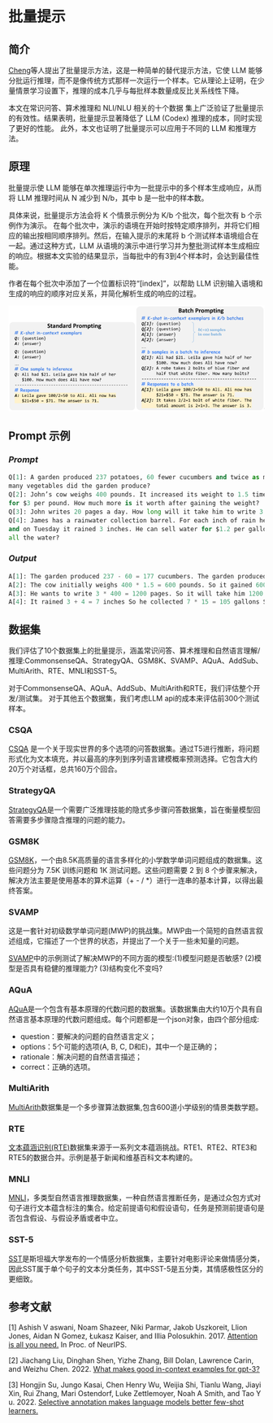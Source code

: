# **批量提示**

## 简介

[Cheng](https://arxiv.org/abs/2301.08721)等人提出了批量提示方法，这是一种简单的替代提示方法，它使 LLM 能够分批运行推理，而不是像传统方式那样一次运行一个样本。它从理论上证明，在少量情景学习设置下，推理的成本几乎与每批样本数量成反比关系线性下降。

本文在常识问答、算术推理和 NLI/NLU 相关的十个数据
集上广泛验证了批量提示的有效性。结果表明，批量提示显著降低了 LLM (Codex) 推理的成本，同时实现了更好的性能。
此外，本文也证明了批量提示可以应用于不同的 LLM 和推理方法。

## 原理

批量提示使 LLM 能够在单次推理运行中为一批提示中的多个样本生成响应，从而将 LLM 推理时间从 N 减少到 N/b，其中 b 是一批中的样本数。

具体来说，批量提示方法会将 K 个情景示例分为 K/b 个批次，每个批次有 b 个示例作为演示。
在每个批次中，演示的语境在开始时按特定顺序排列，并将它们相应的输出按相同顺序排列。然后，在输入提示的末尾将 b 个测试样本语境组合在一起。通过这种方式，LLM 从语境的演示中进行学习并为整批测试样本生成相应的响应。根据本文实验的结果显示，当每批中的有3到4个样本时，会达到最佳性能。

作者在每个批次中添加了一个位置标识符“\[index\]”，以帮助 LLM 识别输入语境和生成的响应的顺序对应关系，并简化解析生成的响应的过程。

![batch_img1.png](img/batch_img1.png)

## Prompt 示例

### *Prompt*

~~~python
Q[1]: A garden produced 237 potatoes, 60 fewer cucumbers and twice as many peppers than the cucumbers. How
many vegetables did the garden produce?
Q[2]: John’s cow weighs 400 pounds. It increased its weight to 1.5 times its starting weight. He is able to sell the cow
for $3 per pound. How much more is it worth after gaining the weight?
Q[3]: John writes 20 pages a day. How long will it take him to write 3 books that are 400 pages each?
Q[4]: James has a rainwater collection barrel. For each inch of rain he collects 15 gallons. On Monday it rained 4 inches
and on Tuesday it rained 3 inches. He can sell water for $1.2 per gallon. How much money did he make from selling
all the water?
~~~

### *Output*

~~~python
A[1]: The garden produced 237 - 60 = 177 cucumbers. The garden produced 177 * 2 = 354 peppers. The garden produced 237 + 177 + 354 = 768 vegetables. The answer is 768.
A[2]: The cow initially weighs 400 * 1.5 = 600 pounds. So it gained 600 - 400 = 200 pounds. It is worth 200 * 3 = 600 dollars more. The answer is 600.
A[3]: He wants to write 3 * 400 = 1200 pages. So it will take him 1200 / 20= 60 days. The answer is 60.
A[4]: It rained 3 + 4 = 7 inches So he collected 7 * 15 = 105 gallons So he makes 105 * 1.2 = 126 from selling the water. The answer is 126.
~~~

## 数据集

我们评估了10个数据集上的批量提示，涵盖常识问答、算术推理和自然语言理解/推理:CommonsenseQA、StrategyQA、GSM8K、SVAMP、AQuA、AddSub、MultiArith、RTE、MNLI和SST-5。

对于CommonsenseQA、AQuA、AddSub、MultiArith和RTE，我们评估整个开发/测试集。
对于其他五个数据集，我们考虑LLM api的成本来评估前300个测试样本。

### CSQA

[CSQA](https://www.huggingface.co/datasets/skrishna/CSQA_preprocessed) 是一个关于现实世界的多个选项的问答数据集。通过T5进行推断，将问题形式化为文本填充，并以最高的序列到序列语言建模概率预测选择。它包含大约20万个对话框，总共160万个回合。

### StrategyQA

[StrategyQA](https://www.huggingface.co/datasets/wics/strategy-qa)是一个需要广泛推理技能的隐式多步骤问答数据集，旨在衡量模型回答需要多步骤隐含推理的问题的能力。

### GSM8K

[GSM8K](https://www.huggingface.co/datasets/gsm8k)，一个由8.5K高质量的语言多样化的小学数学单词问题组成的数据集。这些问题分为 7.5K 训练问题和 1K 测试问题。这些问题需要 2 到 8 个步骤来解决，解决方法主要是使用基本的算术运算（+ - / *）进行一连串的基本计算，以得出最终答案。

### SVAMP

这是一套针对初级数学单词问题(MWP)的挑战集。MWP由一个简短的自然语言叙述组成，它描述了一个世界的状态，并提出了一个关于一些未知量的问题。

[SVAMP](https://www.huggingface.co/datasets/ChilleD/SVAMP)中的示例测试了解决MWP的不同方面的模型:(1)模型问题是否敏感? (2)模型是否具有稳健的推理能力? (3)结构变化不变吗?

### AQuA

[AQuA](https://www.huggingface.co/datasets/aqua_rat)是一个包含有基本原理的代数问题的数据集。该数据集由大约10万个具有自然语言基本原理的代数问题组成。每个问题都是一个json对象，由四个部分组成:

- question：要解决的问题的自然语言定义；
- options：5个可能的选项(A, B, C, D和E)，其中一个是正确的；
- rationale：解决问题的自然语言描述；
- correct：正确的选项。

### MultiArith

[MultiArith](https://www.huggingface.co/datasets/ChilleD/MultiArith)数据集是一个多步骤算法数据集,包含600道小学级别的情景类数学题。

### RTE

[文本蕴涵识别(RTE)](https://www.huggingface.co/datasets/SetFit/rte)数据集来源于一系列文本蕴涵挑战。RTE1、RTE2、RTE3和RTE5的数据合并。示例是基于新闻和维基百科文本构建的。

### MNLI

[MNLI](https://www.huggingface.co/datasets/SetFit/mnli)，多类型自然语言推理数据集，一种自然语言推断任务，是通过众包方式对句子进行文本蕴含标注的集合。给定前提语句和假设语句，任务是预测前提语句是否包含假设、与假设矛盾或者中立。

### SST-5

[SST](https://www.huggingface.co/datasets/SetFit/sst5)是斯坦福大学发布的一个情感分析数据集，主要针对电影评论来做情感分类，因此SST属于单个句子的文本分类任务，其中SST-5是五分类，其情感极性区分的更细致。

## 参考文献

\[1\] Ashish V aswani, Noam Shazeer, Niki Parmar, Jakob
Uszkoreit, Llion Jones, Aidan N Gomez, Łukasz
Kaiser, and Illia Polosukhin. 2017. [Attention is all you need.](https://arxiv.org/abs/1706.03762) In Proc. of NeurIPS.

\[2\] Jiachang Liu, Dinghan Shen, Yizhe Zhang, Bill Dolan,
Lawrence Carin, and Weizhu Chen. 2022. [What makes good in-context examples for gpt-3?](https://arxiv.org/abs/2101.06804)

\[3\] Hongjin Su, Jungo Kasai, Chen Henry Wu, Weijia Shi,
Tianlu Wang, Jiayi Xin, Rui Zhang, Mari Ostendorf,
Luke Zettlemoyer, Noah A Smith, and Tao Y u. 2022.
[Selective annotation makes language models better few-shot learners.](https://arxiv.org/abs/2209.01975)
